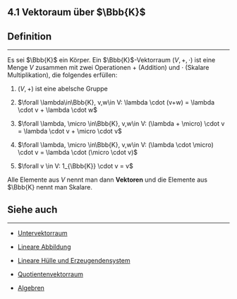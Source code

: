 ## 4.1 Vektoraum über $\Bbb{K}$

## Definition

***

Es sei $\Bbb{K}$ ein Körper. Ein $\Bbb{K}$-Vektorraum $(V,+,\cdot)$ ist eine Menge $V$ zusammen mit zwei Operationen $+$  (Addition) und $\cdot$ (Skalare Multiplikation), die folgendes erfüllen:

1. $(V,+)$ ist eine abelsche Gruppe

2. $\forall \lambda\in\Bbb{K}, v,w\in V: \lambda \cdot (v+w) = \lambda \cdot v + \lambda \cdot w$

3. $\forall \lambda, \micro \in\Bbb{K}, v,w\in V: (\lambda + \micro) \cdot v = \lambda \cdot v + \micro \cdot v$

4. $\forall \lambda, \micro \in\Bbb{K}, v,w\in V: (\lambda \cdot \micro) \cdot v = \lambda \cdot (\micro \cdot v)$

5. $\forall v \in V: 1_{\Bbb{K}} \cdot v = v$

Alle Elemente aus $V$ nennt man dann **Vektoren** und die Elemente aus $\Bbb{K} nennt man Skalare.

## Siehe auch

***

* [Untervektorraum](</4. Vektorräume und lineare Abbildungen/4.1 Grundlegendes zu Vektorräumen und linearen Abbildungen/Untervektorraum.md>)

* [Lineare Abbildung](</4. Vektorräume und lineare Abbildungen/4.1 Grundlegendes zu Vektorräumen und linearen Abbildungen/Lineare Abbildung.md>)

* [Lineare Hülle und Erzeugendensystem](</4. Vektorräume und lineare Abbildungen/4.2 Lineare Hülle, Basis, Dimension/Lineare Hülle und Erzeugendensystem.md>)

* [Quotientenvektorraum](</4. Vektorräume und lineare Abbildungen/4.5 Quotientenvektorräume/Quotientenvektorraum.md>)

* [Algebren](</5. Endomorphismen/5.4 Algebren und Polynome/Algebren.md>)

<!--ID: 1709288319877-->

